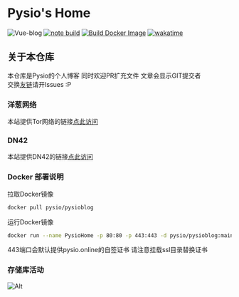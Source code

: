 # Pysio's Home
![Vue-blog](https://socialify.git.ci/pysio2007/Vue-blog/image?description=1&descriptionEditable=Pysio%27s%20Home%20%E4%B8%80%E4%B8%AA%E6%B8%A9%E6%9A%96%E7%9A%84%E5%AE%B6&forks=1&language=1&name=1&owner=1&pattern=Circuit%20Board&pulls=1&stargazers=1&theme=Auto)
[![note build](https://github.com/pysio2007/Vue-blog/actions/workflows/bulid-server.yml/badge.svg)](https://github.com/pysio2007/Vue-blog/actions/workflows/bulid-server.yml)
[![Build Docker Image](https://github.com/pysio2007/Vue-blog/actions/workflows/bulid-docker.yml/badge.svg)](https://github.com/pysio2007/Vue-blog/actions/workflows/bulid-docker.yml)
[![wakatime](https://wakatime.com/badge/user/a8344004-6b9a-4a56-8b71-e626b395781c/project/d910a3a5-e3e2-425e-be0f-175d36fa6d19.svg)](https://wakatime.com/badge/user/a8344004-6b9a-4a56-8b71-e626b395781c/project/d910a3a5-e3e2-425e-be0f-175d36fa6d19)     
## 关于本仓库

本仓库是Pysio的个人博客 同时欢迎PR扩充文件 文章会显示GIT提交者  
交换[友链](https://www.pysio.online/other/friends.html)请开Issues :P

### 洋葱网络

本站提供Tor网络的链接[点此访问](http://zwlvi475lpbann6njjdatf2zh7gkao3sdsqrejto6ldoxdvc4okwyqyd.onion/)

### DN42

本站提供DN42的链接[点此访问](https://pysio.dn42/)

### Docker 部署说明

拉取Docker镜像

```bash
docker pull pysio/pysioblog
```
运行Docker镜像

```bash
docker run --name PysioHome -p 80:80 -p 443:443 -d pysio/pysioblog:main
```

443端口会默认提供pysio.online的自签证书 请注意挂载ssl目录替换证书 

### 存储库活动

![Alt](https://repobeats.axiom.co/api/embed/c9774154ac3dd3bf83f24df2cc5a5b688353e549.svg "Repobeats analytics image")